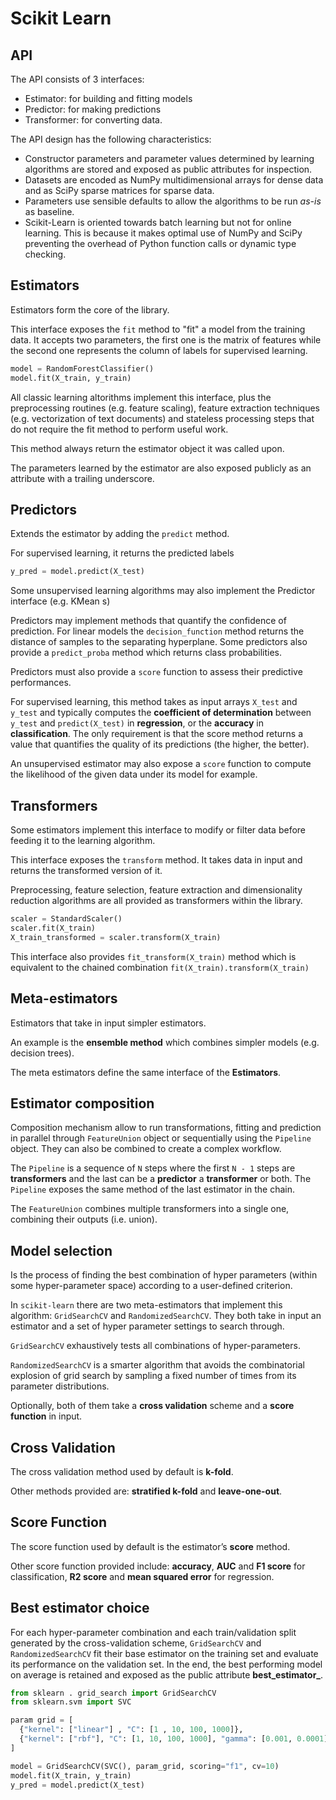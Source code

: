 # Scikit Learn

## API

The API consists of 3 interfaces:

- Estimator: for building and fitting models
- Predictor: for making predictions
- Transformer: for converting data.

The API design has the following characteristics:

- Constructor parameters and parameter values determined by learning algorithms are stored and exposed as public attributes for inspection.
- Datasets are encoded as NumPy multidimensional arrays for dense data and as SciPy sparse matrices for sparse data.
- Parameters use sensible defaults to allow the algorithms to be run _as-is_ as baseline.
- Scikit-Learn is oriented towards batch learning but not for online learning. This is because it makes optimal use of NumPy and SciPy preventing the overhead of Python function calls or dynamic type checking.

## Estimators

Estimators form the core of the library.

This interface exposes the `fit` method to "fit" a model from the training data. It accepts two parameters, the first one is the matrix of features while the second one represents the column of labels for supervised learning.

```py
model = RandomForestClassifier()
model.fit(X_train, y_train)
```

All classic learning altorithms implement this interface, plus the preprocessing routines (e.g. feature scaling), feature extraction techniques (e.g. vectorization of text documents) and stateless processing steps that do not require the fit method to perform useful work.

This method always return the estimator object it was called upon.

The parameters learned by the estimator are also exposed publicly as an attribute with a trailing underscore.

## Predictors

Extends the estimator by adding the `predict` method.

For supervised learning, it returns the predicted labels

```py
y_pred = model.predict(X_test)
```

Some unsupervised learning algorithms may also implement the Predictor interface (e.g. KMean s)

Predictors may implement methods that quantify the confidence of prediction. For linear models the `decision_function` method returns the distance of samples to the separating hyperplane. Some predictors also provide a `predict_proba` method which returns class probabilities.

Predictors must also provide a `score` function to assess their predictive performances.

For supervised learning, this method takes as input arrays `X_test` and `y_test` and typically computes the **coefficient of determination** between `y_test` and `predict(X_test)` in **regression**, or the **accuracy** in **classification**. The only requirement is that the score method returns a value that quantifies the quality of its predictions (the higher, the better).

An unsupervised estimator may also expose a `score` function to compute the likelihood of the given data under its model for example.

## Transformers

Some estimators implement this interface to modify or filter data before feeding it to the learning algorithm.

This interface exposes the `transform` method. It takes data in input and returns the transformed version of it.

Preprocessing, feature selection, feature extraction and dimensionality reduction algorithms are all provided as transformers within the library.

```py
scaler = StandardScaler()
scaler.fit(X_train)
X_train_transformed = scaler.transform(X_train)
```

This interface also provides `fit_transform(X_train)` method which is equivalent to the chained combination `fit(X_train).transform(X_train)`

## Meta-estimators

Estimators that take in input simpler estimators.

An example is the **ensemble method** which combines simpler models (e.g. decision trees).

The meta estimators define the same interface of the **Estimators**.

## Estimator composition

Composition mechanism allow to run transformations, fitting and prediction in parallel through `FeatureUnion` object or sequentially using the `Pipeline` object. They can also be combined to create a complex workflow.

The `Pipeline` is a sequence of `N` steps where the first `N - 1` steps are **transformers** and the last can be a **predictor** a **transformer** or both. The `Pipeline` exposes the same method of the last estimator in the chain.

The `FeatureUnion` combines multiple transformers into a single one, combining their outputs (i.e. union).

## Model selection

Is the process of finding the best combination of hyper parameters (within some hyper-parameter space) according to a user-defined criterion.

In `scikit-learn` there are two meta-estimators that implement this algorithm: `GridSearchCV` and `RandomizedSearchCV`. They both take in input an estimator and a set of hyper parameter settings to search through.

`GridSearchCV` exhaustively tests all combinations of hyper-parameters.

`RandomizedSearchCV` is a smarter algorithm that avoids the combinatorial explosion of grid search by sampling a fixed number of times from its parameter distributions.

Optionally, both of them take a **cross validation** scheme and a **score function** in input.

## Cross Validation

The cross validation method used by default is **k-fold**.

Other methods provided are: **stratified k-fold** and **leave-one-out**.

## Score Function

The score function used by default is the estimator’s **score** method.

Other score function provided include: **accuracy**, **AUC** and **F1 score** for classification, **R2 score** and **mean squared error** for regression.

## Best estimator choice

For each hyper-parameter combination and each train/validation split generated by the cross-validation scheme, `GridSearchCV` and `RandomizedSearchCV` fit their base estimator on the training set and evaluate its performance on the validation set. In the end, the best performing model on average is retained and exposed as the public attribute **best_estimator_**.

```py
from sklearn . grid_search import GridSearchCV
from sklearn.svm import SVC

param grid = [
  {"kernel": ["linear"] , "C": [1 , 10, 100, 1000]},
  {"kernel": ["rbf"], "C": [1, 10, 100, 1000], "gamma": [0.001, 0.0001]}
]

model = GridSearchCV(SVC(), param_grid, scoring="f1", cv=10)
model.fit(X_train, y_train)
y_pred = model.predict(X_test)
```
